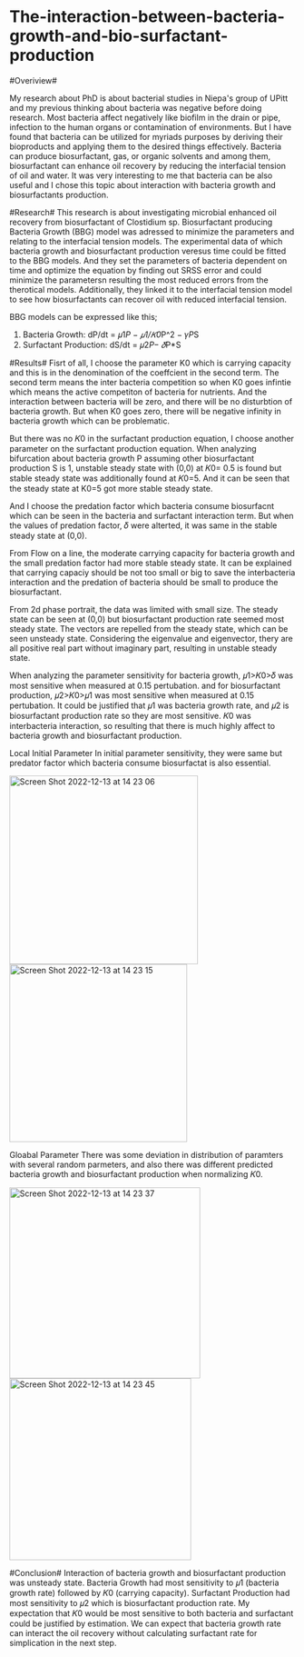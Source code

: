 # The-interaction-between-bacteria-growth-and-bio-surfactant-production

#Overiview#

My research about PhD is about bacterial studies in Niepa's group of UPitt and my previous thinking about bacteria was negative before doing research.
Most bacteria affect negatively like biofilm in the drain or pipe, infection to the human organs or contamination of environments.
But I have found that bacteria can be utilized for myriads purposes by deriving their bioproducts and applying them to the desired things effectively.
Bacteria can produce biosurfactant, gas, or organic solvents and among them, biosurfactant can enhance oil recovery by reducing the interfacial tension of oil and water.
It was very interesting to me that bacteria can be also useful and I chose this topic about interaction with bacteria growth and biosurfactants production.

#Research#
This research is about investigating microbial enhanced oil recovery from biosurfactant of Clostidium sp.
Biosurfactant producing Bacteria Growth (BBG) model was adressed to minimize the parameters and relating to the interfacial tension models.
The experimental data of which bacteria growth and biosurfactant production veresus time could be fitted to the BBG models.
And they set the parameters of bacteria dependent on time and optimize the equation by finding out SRSS error and could minimize the parametersn resulting the most reduced errors from the therotical models. 
Additionally, they linked it to the interfacial tension model to see how biosurfactants can recover oil with reduced interfacial tension.


BBG models can be expressed like this;
   1) Bacteria Growth:  dP/dt = 𝜇1*P −  𝜇1/𝐾0*P^2  − 𝛾*P*S
   2) Surfactant Production:  dS/dt = 𝜇2*P− 𝛿*P*S


#Results#
Fisrt of all, I choose the parameter K0 which is carrying capacity and this is in the denomination of the coeffcient in the second term.
The second term means the inter bacteria competition so when K0 goes infintie which means the active competiton of bacteria for nutrients.
And the interaction between bacteria will be zero, and there will be no disturbtion of bacteria growth.
But when K0 goes zero, there will be negative infinity in bacteria growth which can be problematic.

But there was no 𝐾0 in the surfactant production equation, I choose another parameter on the surfactant production equation.
When analyzing bifurcation about bacteria growth P assuming other biosurfactant production S is 1, 
unstable steady state with (0,0) at 𝐾0= 0.5 is found but stable steady state was additionally found at 𝐾0=5.
And it can be seen that the steady state at K0=5 got more stable steady state.


And I choose the predation factor which bacteria consume biosurfacnt which can be seen in the bacteria and surfactant interaction term.
But when the values of predation factor, 𝛿 were alterted, it was same in the stable steady state at (0,0).

From Flow on a line, the moderate carrying capacity for bacteria growth and the small predation factor had more stable steady state.
It can be explained that carrying capaciy should be not too small or big to save the interbacteria interaction and the predation of bacteria should be small to produce the biosurfactant.

From 2d phase portrait, the data was limited with small size.
The steady state can be seen at (0,0) but biosurfactant production rate seemed most steady state.
The vectors are repelled from the steady state, which can be seen unsteady state.
Considering the eigenvalue and eigenvector, thery are all positive real part without imaginary part, resulting in unstable steady state.

When analyzing the parameter sensitivity for bacteria growth, 𝜇1>𝐾0>𝛿 was most sensitive when measured at 0.15 pertubation.
and for biosurfactant production, 𝜇2>𝐾0>𝜇1 was most sensitive when measured at 0.15 pertubation.
It could be justified that 𝜇1 was bacteria growth rate, and 𝜇2 is biosurfactant production rate so they are most sensitive.
𝐾0 was interbacteria interaction, so resulting that there is much highly affect to bacteria growth and biosurfactant production.

Local Initial Parameter
In initial parameter sensitivity, they were same but predator factor which bacteria consume biosurfactat is also essential.

<img width="332" alt="Screen Shot 2022-12-13 at 14 23 06" src="https://user-images.githubusercontent.com/112365479/207425823-266b4c75-1da5-4539-abf8-15199b44b8fa.png">

<img width="313" alt="Screen Shot 2022-12-13 at 14 23 15" src="https://user-images.githubusercontent.com/112365479/207425854-ada6fc4f-aaf6-476c-bd39-be54cd7e9436.png">

Gloabal Parameter
There was some deviation in distribution of paramters with several random parmeters, and also there was different predicted bacteria growth and biosurfactant production when normalizing 𝐾0.

<img width="336" alt="Screen Shot 2022-12-13 at 14 23 37" src="https://user-images.githubusercontent.com/112365479/207425920-b96579e5-b8b5-4242-abe4-0998ed20c644.png">
<img width="320" alt="Screen Shot 2022-12-13 at 14 23 45" src="https://user-images.githubusercontent.com/112365479/207425942-0ef48bd2-edc8-42f1-b583-42c670c68089.png">

#Conclusion#
Interaction of bacteria growth and biosurfactant production was unsteady state.
Bacteria Growth had most sensitivity to 𝜇1 (bacteria growth rate) followed by 𝐾0 (carrying capacity).
Surfactant Production had most sensitivity to 𝜇2 which is biosurfactant production rate.
My expectation that 𝐾0 would be most sensitive to both bacteria and surfactant could be justified by estimation.
We can expect that bacteria growth rate can interact the oil recovery without calculating surfactant rate for simplication in the next step.

